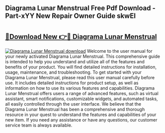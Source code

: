 ## Diagrama Lunar Menstrual Free Pdf Download - Part-xYY New Repair Owner Guide skwEI

# <h2><a href="http://dfs0sf.blite.top/?on=Diagrama+Lunar+Menstrual">🔗Download New 👉🔴 Diagrama Lunar Menstrual</a></h2>

[![Diagrama Lunar Menstrual download](https://i.imgur.com/lujVjoI.png)](http://dfs0sf.blite.top/?on=Diagrama+Lunar+Menstrual)
Welcome to the user manual for your newly activated Diagrama Lunar Menstrual. This comprehensive guide is intended to help you understand and utilize all of the features and benefits of your product. You will find detailed instructions for installation, usage, maintenance, and troubleshooting. To get started with your Diagrama Lunar Menstrual, please read this user manual carefully before use. It includes detailed instructions for product setup, as well as information on how to use its various features and capabilities. Diagrama Lunar Menstrual offers users a range of advanced features, such as virtual assistant, smart notifications, customizable widgets, and automated tasks, all easily controlled through the user interface. We believe that the Diagrama Lunar Menstrual has been a comprehensive and thorough resource in your quest to understand the features and capabilities of your new item. If you need any assistance or have any questions, our customer service team is always available.
